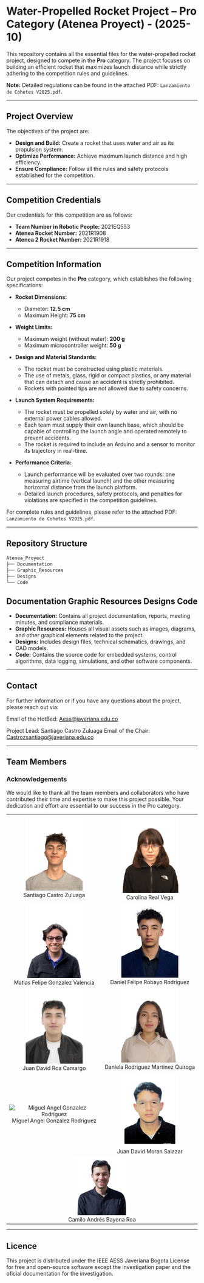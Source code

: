# Water-Propelled Rocket Project – Pro Category (Atenea Proyect) - (2025-10)

This repository contains all the essential files for the water-propelled rocket project, designed to compete in the **Pro** category. The project focuses on building an efficient rocket that maximizes launch distance while strictly adhering to the competition rules and guidelines.

**Note:** Detailed regulations can be found in the attached PDF: `Lanzamiento de Cohetes V2025.pdf`.

---

## Project Overview

The objectives of the project are:
- **Design and Build:** Create a rocket that uses water and air as its propulsion system.
- **Optimize Performance:** Achieve maximum launch distance and high efficiency.
- **Ensure Compliance:** Follow all the rules and safety protocols established for the competition.

---

## Competition Credentials

Our credentials for this competition are as follows:
- **Team Number in Robotic People:** 2021EQ553
- **Atenea Rocket Number:** 2021R1908
- **Atenea 2 Rocket Number:** 2021R1918

---

## Competition Information

Our project competes in the **Pro** category, which establishes the following specifications:

- **Rocket Dimensions:**  
  - Diameter: **12.5 cm**  
  - Maximum Height: **75 cm**

- **Weight Limits:**  
  - Maximum weight (without water): **200 g**  
  - Maximum microcontroller weight: **50 g**

- **Design and Material Standards:**  
  - The rocket must be constructed using plastic materials.  
  - The use of metals, glass, rigid or compact plastics, or any material that can detach and cause an accident is strictly prohibited.  
  - Rockets with pointed tips are not allowed due to safety concerns.

- **Launch System Requirements:**  
  - The rocket must be propelled solely by water and air, with no external power cables allowed.  
  - Each team must supply their own launch base, which should be capable of controlling the launch angle and operated remotely to prevent accidents.  
  - The rocket is required to include an Arduino and a sensor to monitor its trajectory in real-time.

- **Performance Criteria:**  
  - Launch performance will be evaluated over two rounds: one measuring airtime (vertical launch) and the other measuring horizontal distance from the launch platform.  
  - Detailed launch procedures, safety protocols, and penalties for violations are specified in the competition guidelines.

For complete rules and guidelines, please refer to the attached PDF: `Lanzamiento de Cohetes V2025.pdf`.

---
## Repository Structure

```
Atenea_Proyect
├── Documentation
├── Graphic_Resources
├── Designs
└── Code
```

## Documentation Graphic Resources Designs Code

- **Documentation:** Contains all project documentation, reports, meeting minutes, and compliance materials.
- **Graphic Resources:** Houses all visual assets such as images, diagrams, and other graphical elements related to the project.
- **Designs:** Includes design files, technical schematics, drawings, and CAD models.
- **Code:** Contains the source code for embedded systems, control algorithms, data logging, simulations, and other software components.

---

## Contact
For further information or if you have any questions about the project, please reach out via:

Email of the HotBed: Aess@javeriana.edu.co

Project Lead: Santiago Castro Zuluaga
Email of the Chair: Castrozsantiago@javeriana.edu.co

---

## Team Members

### Acknowledgements
We would like to thank all the team members and collaborators who have contributed their time and expertise to make this project possible. Your dedication and effort are essential to our success in the Pro category.

<table align="center">
  <tr>
    <td width="50%" align="center">
      <img src="Graphic_Resources/Member_Photos/Santiago.png" alt="Santiago Castro Zuluaga" width="150"><br>
      Santiago Castro Zuluaga
    </td>
    <td width="50%" align="center">
      <img src="Graphic_Resources/Member_Photos/Carolhina.png" alt="Carolhina Real Vega" width="150"><br>
      Carolina Real Vega
    </td>
  </tr>
  <tr>
    <td width="50%" align="center">
      <img src="Graphic_Resources/Member_Photos/Matias.png" alt="Matias Felipe Gonzalez Valencia" width="150"><br>
      Matias Felipe Gonzalez Valencia
    </td>
    <td width="50%" align="center">
      <img src="Graphic_Resources/Member_Photos/Daniel.png" alt="Daniel Felipe Robayo Rodríguez" width="150"><br>
      Daniel Felipe Robayo Rodríguez
    </td>
  </tr>
  <tr>
    <td width="50%" align="center">
      <img src="Graphic_Resources/Member_Photos/Roa.png" alt="Juan David Roa Camargo" width="150"><br>
      Juan David Roa Camargo
    </td>
    <td width="50%" align="center">
      <img src="Graphic_Resources/Member_Photos/Daniela.png" alt="Daniela Rodriguez Martinez Quiroga" width="150"><br>  
      Daniela Rodriguez Martinez Quiroga
    </td>
  </tr>
  <tr>
    <td width="50%" align="center">
      <img src="Graphic_Resources/Member_Photos/Miguel.png" alt="Miguel Angel Gonzalez Rodriguez" width="150"><br>
      Miguel Angel Gonzalez Rodriguez
    </td>
    <td width="50%" align="center">
      <img src="Graphic_Resources/Member_Photos/Moran.png" alt="Juan David Moran Salazar" width="150"><br>
      Juan David Moran Salazar
    </td>
  </tr>
  <tr>
    <td colspan="2" align="center">
      <img src="Graphic_Resources/Member_Photos/Camilo.png" alt="Camilo Andrés Bayona Roa" width="150"><br>
      Camilo Andrés Bayona Roa
    </td>
  </tr>
</table>

---

## Licence

This project is distributed under the IEEE AESS Javeriana Bogota License for free and open-source software except the investigation paper and the oficial documentation for the investigation.
